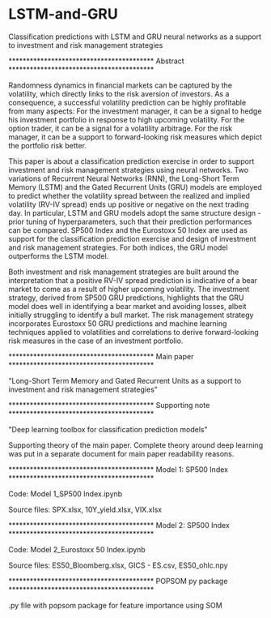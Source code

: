 # LSTM-and-GRU

Classification predictions with LSTM and GRU neural networks as a support to investment and risk management strategies

***************************************** Abstract *****************************************

Randomness dynamics in financial markets can be captured by the volatility, which directly links to the risk aversion of investors. As a consequence, a successful volatility prediction can be highly profitable from many aspects: For the investment manager, it can be a signal to hedge his investment portfolio in response to high upcoming volatility. For the option trader, it can be a signal for a volatility arbitrage. For the risk manager, it can be a support to forward-looking risk measures which depict the portfolio risk better.

This paper is about a classification prediction exercise in order to support investment and risk management strategies using neural networks. Two variations of Recurrent Neural Networks (RNN), the Long-Short Term Memory (LSTM) and the Gated Recurrent Units (GRU) models are employed to predict whether the volatility spread between the realized and implied volatility (RV-IV spread) ends up positive or negative on the next trading day. In particular, LSTM and GRU models adopt the same structure design - prior tuning of hyperparameters, such that their prediction performances can be compared. SP500 Index and the Eurostoxx 50 Index are used as support for the classification prediction exercise and design of investment and risk management strategies. For both indices, the GRU model outperforms the LSTM model. 

Both investment and risk management strategies are built around the interpretation that a positive RV-IV spread prediction is indicative of a bear market to come as a result of higher upcoming volatility. The investment strategy, derived from SP500 GRU predictions, highlights that the GRU model does well in identifying a bear market and avoiding losses, albeit initially struggling to identify a bull market. The risk management strategy incorporates Eurostoxx 50 GRU predictions and machine learning techniques applied to volatilities and correlations to derive forward-looking risk measures in the case of an investment portfolio.
 

***************************************** Main paper *****************************************

"Long-Short Term Memory and Gated Recurrent Units as a support to investment and risk management strategies"

***************************************** Supporting note *****************************************

"Deep learning toolbox for classification prediction models"

Supporting theory of the main paper. Complete theory around deep learning was put in a separate document for main paper readability reasons.

***************************************** Model 1: SP500 Index *****************************************

Code: Model 1_SP500 Index.ipynb

Source files: SPX.xlsx, 10Y_yield.xlsx, VIX.xlsx

***************************************** Model 2: SP500 Index *****************************************

Code: Model 2_Eurostoxx 50 Index.ipynb

Source files: ES50_Bloomberg.xlsx, GICS - ES.csv, ES50_ohlc.npy

***************************************** POPSOM py package *****************************************

.py file with popsom package for feature importance using SOM
